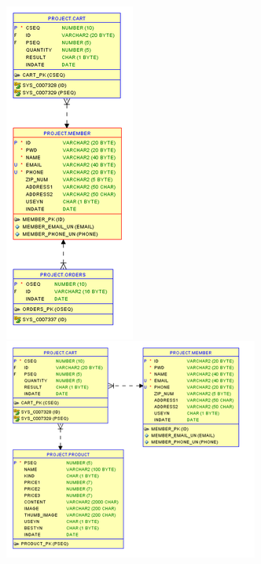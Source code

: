 
<!DOCTYPE html>
<html lang="en">
<head>
    <meta charset="UTF-8">
    <meta http-equiv="X-UA-Compatible" content="IE=edge">
    <meta name="viewport" content="width=device-width, initial-scale=1.0">
    <title>Document</title>
</head>
<body>
    <img src="https://github.com/James-Lee/spring_member_board_project/blob/main/pic/1.PNG" />
    <img src="https://github.com/James-Lee/spring_member_board_project/blob/main/pic/2.PNG" />
</body>
</html>
